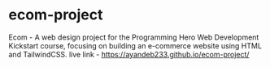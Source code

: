 # ecom-project
Ecom - A web design project for the Programming Hero Web Development Kickstart course, focusing on building an e-commerce website using HTML and TailwindCSS.
live link - https://ayandeb233.github.io/ecom-project/
